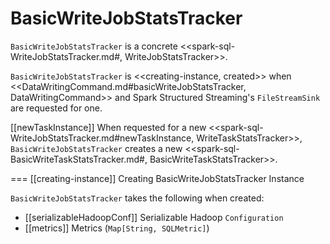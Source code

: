 # BasicWriteJobStatsTracker

`BasicWriteJobStatsTracker` is a concrete <<spark-sql-WriteJobStatsTracker.md#, WriteJobStatsTracker>>.

`BasicWriteJobStatsTracker` is <<creating-instance, created>> when <<DataWritingCommand.md#basicWriteJobStatsTracker, DataWritingCommand>> and Spark Structured Streaming's `FileStreamSink` are requested for one.

[[newTaskInstance]]
When requested for a new <<spark-sql-WriteJobStatsTracker.md#newTaskInstance, WriteTaskStatsTracker>>, `BasicWriteJobStatsTracker` creates a new <<spark-sql-BasicWriteTaskStatsTracker.md#, BasicWriteTaskStatsTracker>>.

=== [[creating-instance]] Creating BasicWriteJobStatsTracker Instance

`BasicWriteJobStatsTracker` takes the following when created:

* [[serializableHadoopConf]] Serializable Hadoop `Configuration`
* [[metrics]] Metrics (`Map[String, SQLMetric]`)
